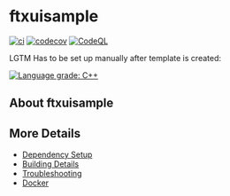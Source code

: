 # ftxuisample

[![ci](https://github.com/asjadenet/ftxuisample/actions/workflows/ci.yml/badge.svg)](https://github.com/asjadenet/ftxuisample/actions/workflows/ci.yml)
[![codecov](https://codecov.io/gh/asjadenet/ftxuisample/branch/main/graph/badge.svg)](https://codecov.io/gh/asjadenet/ftxuisample)
[![CodeQL](https://github.com/asjadenet/ftxuisample/actions/workflows/codeql-analysis.yml/badge.svg)](https://github.com/asjadenet/ftxuisample/actions/workflows/codeql-analysis.yml)

LGTM Has to be set up manually after template is created:

[![Language grade: C++](https://img.shields.io/lgtm/grade/cpp/github/asjadenet/ftxuisample)](https://lgtm.com/projects/g/asjadenet/ftxuisample/context:cpp)

## About ftxuisample



## More Details

 * [Dependency Setup](README_dependencies.md)
 * [Building Details](README_building.md)
 * [Troubleshooting](README_troubleshooting.md)
 * [Docker](README_docker.md)

